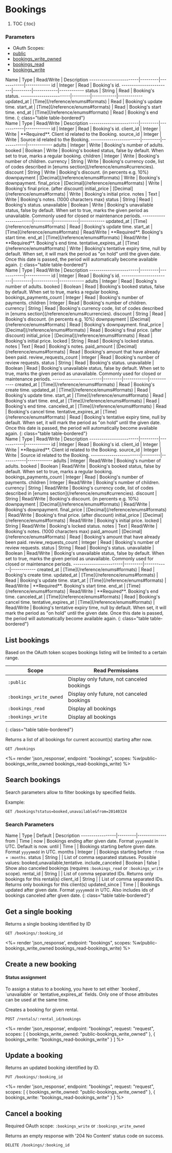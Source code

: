 # Bookings

1. TOC
{:toc}

### Parameters
<ul class="nav nav-pills" role="tablist">
  <li class="disabled"><a>OAuth Scopes:</a></li>
  <li class="active"><a href="#public" role="tab" data-toggle="pill">public</a></li>
  <li><a href="#bookings_write_owned" role="tab" data-toggle="pill">bookings_write_owned</a></li>
  <li><a href="#bookings_read" role="tab" data-toggle="pill">bookings_read</a></li>
  <li><a href="#bookings_write" role="tab" data-toggle="pill">bookings_write</a></li>
</ul>
<div class="tab-content" markdown="1">
  <div class="tab-pane active" id="public" markdown="1">
Name                    | Type    | Read/Write | Description
------------------------|---------|------------|------------
id                      | Integer | Read       | Booking's id.
------------------------|---------|------------|------------
status                  | String  | Read       | Booking's status.
------------------------|---------|------------|------------
updated_at              | [Time](/reference/enums#formats) | Read       | Booking's update time.
start_at                | [Time](/reference/enums#formats) | Read       | Booking's start time.
end_at                  | [Time](/reference/enums#formats) | Read       | Booking's end time.
{: class="table table-bordered"}
  </div>
  <div class="tab-pane" id="bookings_write_owned" markdown="1">
Name                    | Type    | Read/Write | Description
------------------------|---------|------------|------------
id                      | Integer | Read       | Booking's id.
client_id               | Integer | Write      | **Required**. Client id related to the Booking.
source_id               | Integer | Write      | Source id related to the Booking.
------------------------|---------|------------|------------
adults                  | Integer | Write      | Booking's number of adults.
booked                  | Boolean | Write      | Booking's booked status, false by default. When set to true, marks a regular booking.
children                | Integer | Write      | Booking's number of children.
currency                | String  | Write      | Booking's currency code, list of codes described in [enums section](/reference/enums#currencies).
discount                | String  | Write      | Booking's discount. (in percents e.g. 10%)
downpayment             | [Decimal](/reference/enums#formats) | Write      | Booking's downpayment.
final_price             | [Decimal](/reference/enums#formats) | Write      | Booking's final price. (after discount)
initial_price           | [Decimal](/reference/enums#formats) | Write      | Booking's initial price.
notes                   | Text    | Write      | Booking's notes. (1000 characters max)
status                  | String  | Read       | Booking's status.
unavailable             | Boolean | Write      | Booking's unavailable status, false by default. When set to true, marks the given period as unavailable. Commonly used for closed or maintenance periods.
------------------------|---------|------------|------------
updated_at              | [Time](/reference/enums#formats) | Read       | Booking's update time.
start_at                | [Time](/reference/enums#formats) | Read/Write | **Required**. Booking's start time.
end_at                  | [Time](/reference/enums#formats) | Read/Write | **Required**. Booking's end time.
tentative_expires_at    | [Time](/reference/enums#formats) | Write      | Booking's tentative expiry time, null by default. When set, it will mark the period as "on hold" until the given date. Once this date is passed, the period will automatically become available again.
{: class="table table-bordered"}
  </div>
  <div class="tab-pane" id="bookings_read" markdown="1">
Name                    | Type    | Read/Write | Description
------------------------|---------|------------|------------
id                      | Integer | Read       | Booking's id.
------------------------|---------|------------|------------
adults                  | Integer | Read       | Booking's number of adults.
booked                  | Boolean | Read       | Booking's booked status, false by default. When set to true, marks a regular booking.
bookings_payments_count | Integer | Read       | Booking's number of payments.
children                | Integer | Read       | Booking's number of children.
currency                | String  | Read       | Booking's currency code, list of codes described in [enums section](/reference/enums#currencies).
discount                | String  | Read       | Booking's discount. (in percents e.g. 10%)
downpayment             | [Decimal](/reference/enums#formats) | Read       | Booking's downpayment.
final_price             | [Decimal](/reference/enums#formats) | Read       | Booking's final price. (after discount)
initial_price           | [Decimal](/reference/enums#formats) | Read       | Booking's initial price.
locked                  | String  | Read       | Booking's locked status.
notes                   | Text    | Read       | Booking's notes.
paid_amount             | [Decimal](/reference/enums#formats) | Read       | Booking's amount that have already been paid.
review_requests_count   | Integer | Read       | Booking's number of review requests.
status                  | String  | Read       | Booking's status.
unavailable             | Boolean | Read       | Booking's unavailable status, false by default. When set to true, marks the given period as unavailable. Commonly used for closed or maintenance periods.
------------------------|---------|------------|------------
created_at              | [Time](/reference/enums#formats) | Read       | Booking's create time.
updated_at              | [Time](/reference/enums#formats) | Read       | Booking's update time.
start_at                | [Time](/reference/enums#formats) | Read       | Booking's start time.
end_at                  | [Time](/reference/enums#formats) | Read       | Booking's end time.
canceled_at             | [Time](/reference/enums#formats) | Read       | Booking's cancel time.
tentative_expires_at    | [Time](/reference/enums#formats) | Read       | Booking's tentative expiry time, null by default. When set, it will mark the period as "on hold" until the given date. Once this date is passed, the period will automatically become available again.
{: class="table table-bordered"}
  </div>
  <div class="tab-pane" id="bookings_write" markdown="1">
Name                    | Type    | Read/Write | Description
------------------------|---------|------------|------------
id                      | Integer | Read       | Booking's id.
client_id               | Integer | Write      | **Required**. Client id related to the Booking.
source_id               | Integer | Write      | Source id related to the Booking.
------------------------|---------|------------|------------
adults                  | Integer | Read/Write | Booking's number of adults.
booked                  | Boolean | Read/Write | Booking's booked status, false by default. When set to true, marks a regular booking.
bookings_payments_count | Integer | Read       | Booking's number of payments.
children                | Integer | Read/Write | Booking's number of children.
currency                | String  | Read/Write | Booking's currency code, list of codes described in [enums section](/reference/enums#currencies).
discount                | String  | Read/Write | Booking's discount. (in percents e.g. 10%)
downpayment                 | [Decimal](/reference/enums#formats) | Read/Write | Booking's downpayment.
final_price             | [Decimal](/reference/enums#formats) | Read/Write | Booking's final price. (after discount)
initial_price           | [Decimal](/reference/enums#formats) | Read/Write | Booking's initial price.
locked                  | String  | Read/Write | Booking's locked status.
notes                   | Text    | Read/Write | Booking's notes. (1000 characters max)
paid_amount             | [Decimal](/reference/enums#formats) | Read       | Booking's amount that have already been paid.
review_requests_count   | Integer | Read       | Booking's number of review requests.
status                  | String  | Read       | Booking's status.
unavailable             | Boolean | Read/Write | Booking's unavailable status, false by default. When set to true, marks the given period as unavailable. Commonly used for closed or maintenance periods.
------------------------|---------|------------|------------
created_at              | [Time](/reference/enums#formats) | Read       | Booking's create time.
updated_at              | [Time](/reference/enums#formats) | Read       | Booking's update time.
start_at                | [Time](/reference/enums#formats) | Read/Write | **Required**. Booking's start time.
end_at                  | [Time](/reference/enums#formats) | Read/Write | **Required**. Booking's end time.
canceled_at             | [Time](/reference/enums#formats) | Read       | Booking's cancel time.
tentative_expires_at    | [Time](/reference/enums#formats) | Read/Write | Booking's tentative expiry time, null by default. When set, it will mark the period as "on hold" until the given date. Once this date is passed, the period will automatically become available again.
{: class="table table-bordered"}
  </div>
</div>

## List bookings

Based on the OAuth token scopes bookings listing will be limited to a
certain range.

Scope                    | Read Permissions
-------------------------|------------
`:public`                | Display only future, not canceled bookings
`:bookings_write_owned` | Display only future, not canceled bookings
`:bookings_read`         | Display all bookings
`:bookings_write`        | Display all bookings
{: class="table table-bordered"}

Returns a list of all bookings for current account(s) starting after now.

~~~
GET /bookings
~~~

<%= render 'json_response', endpoint: "bookings",
  scopes: %w(public-bookings_write_owned bookings_read-bookings_write) %>

## Search bookings

Search parameters allow to filter bookings by specified fields.

Example:

~~~
GET /bookings?status=booked,unavailable&from=20140324
~~~

### Search Parameters

Name             | Type    | Default | Description
-----------------|---------|--------------
from             | Time    | now     | Bookings ending after given date. Format `yyyymmdd` in UTC. Default is now.
until            | Time    |         | Bookings starting before given date. Format `yyyymmdd` in UTC.
months           | Integer |         | Bookings starting before `:from` + `:months`.
status           | String  |         | List of comma separated statuses. Possible values: booked,unavailable,tentative.
include_canceled | Boolean | false   | Show also canceled bookings (requires `:bookings_read` or `:bookings_write` scope).
rental_id        | String  |         | List of comma separated IDs. Returns only bookings for this rental(s)
client_id        | String  |         | List of comma separated IDs. Returns only bookings for this client(s)
updated_since    | Time    |         | Bookings updated after given date. Format `yyyymmdd` in UTC. Also includes ids of bookings canceled after given date.
{: class="table table-bordered"}

## Get a single booking

Returns a single booking identified by ID

~~~
GET /bookings/:booking_id
~~~

<%= render 'json_response', endpoint: "bookings",
  scopes: %w(public-bookings_write_owned bookings_read-bookings_write) %>

## Create a new booking

<div class="callout callout-info" markdown="1">
  <h4>Status assignment</h4>
  To assign a status to a booking, you have to set either `booked`, `unavailable` or `tentative_expires_at` fields. Only one of those attributes can be used at the same time.
</div>

Creates a booking for given rental.

~~~~
POST /rentals/:rental_id/bookings
~~~~

<%= render 'json_response', endpoint: "bookings", request: "request",
  scopes: [
    { bookings_write_owned: "public-bookings_write_owned" },
    { bookings_write: "bookings_read-bookings_write" }
  ] %>

## Update a booking

Returns an updated booking identified by ID.

~~~
PUT /bookings/:booking_id
~~~

<%= render 'json_response', endpoint: "bookings", request: "request",
  scopes: [
    { bookings_write_owned: "public-bookings_write_owned" },
    { bookings_write: "bookings_read-bookings_write" }
  ] %>

## Cancel a booking

Required OAuth scope: `:bookings_write` or `:bookings_write_owned`

Returns an empty response with '204 No Content' status code on success.

~~~~~~
DELETE /bookings/:booking_id
~~~~~~
